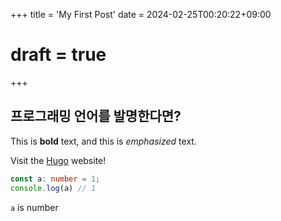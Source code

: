 +++
title = 'My First Post'
date = 2024-02-25T00:20:22+09:00
# draft = true
+++
## 프로그래밍 언어를 발명한다면?

This is **bold** text, and this is *emphasized* text.

Visit the [Hugo](https://gohugo.io) website!

```typescript
const a: number = 1;
console.log(a) // 1
```

`a` is number
